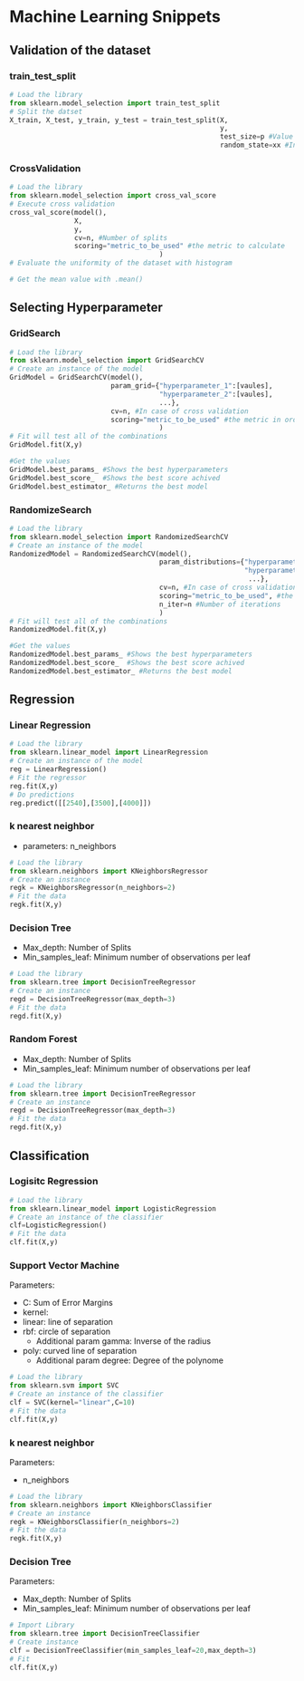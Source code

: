 # Machine Learning Snippets

## Validation of the dataset

### train_test_split
```python
# Load the library
from sklearn.model_selection import train_test_split
# Split the datset
X_train, X_test, y_train, y_test = train_test_split(X,
                                                    y,
                                                    test_size=p #Value between 0-1 as percentage,
                                                    random_state=xx #In case of seed needed)
```

### CrossValidation
```python
# Load the library
from sklearn.model_selection import cross_val_score
# Execute cross validation
cross_val_score(model(),
                X,
                y,
                cv=n, #Number of splits
                scoring="metric_to_be_used" #the metric to calculate
                                     )
# Evaluate the uniformity of the dataset with histogram

# Get the mean value with .mean()
```

## Selecting Hyperparameter 

### GridSearch
```python
# Load the library
from sklearn.model_selection import GridSearchCV
# Create an instance of the model
GridModel = GridSearchCV(model(),
                         param_grid={"hyperparameter_1":[vaules],
                                     "hyperparameter_2":[vaules],
                                     ...},
                         cv=n, #In case of cross validation
                         scoring="metric_to_be_used" #the metric in order to evaluate
                                     )
# Fit will test all of the combinations
GridModel.fit(X,y)

#Get the values
GridModel.best_params_ #Shows the best hyperparameters
GridModel.best_score_  #Shows the best score achived
GridModel.best_estimator_ #Returns the best model
```
### RandomizeSearch
```python
# Load the library
from sklearn.model_selection import RandomizedSearchCV
# Create an instance of the model
RandomizedModel = RandomizedSearchCV(model(),
                                     param_distributions={"hyperparameter_1":[vaules],
                                                          "hyperparameter_2":[vaules],
                                                           ...},
                                     cv=n, #In case of cross validation
                                     scoring="metric_to_be_used", #the metric in order to evaluate
                                     n_iter=n #Number of iterations
                                     )
# Fit will test all of the combinations
RandomizedModel.fit(X,y)

#Get the values
RandomizedModel.best_params_ #Shows the best hyperparameters
RandomizedModel.best_score_  #Shows the best score achived
RandomizedModel.best_estimator_ #Returns the best model
```

## Regression

### Linear Regression
```python
# Load the library
from sklearn.linear_model import LinearRegression
# Create an instance of the model
reg = LinearRegression()
# Fit the regressor
reg.fit(X,y)
# Do predictions
reg.predict([[2540],[3500],[4000]])
```

### k nearest neighbor
* parameters: n_neighbors
```python
# Load the library
from sklearn.neighbors import KNeighborsRegressor
# Create an instance
regk = KNeighborsRegressor(n_neighbors=2)
# Fit the data
regk.fit(X,y)
```
### Decision Tree
* Max_depth: Number of Splits
* Min_samples_leaf: Minimum number of observations per leaf
```python
# Load the library
from sklearn.tree import DecisionTreeRegressor
# Create an instance
regd = DecisionTreeRegressor(max_depth=3)
# Fit the data
regd.fit(X,y)
```

### Random Forest
* Max_depth: Number of Splits
* Min_samples_leaf: Minimum number of observations per leaf
```python
# Load the library
from sklearn.tree import DecisionTreeRegressor
# Create an instance
regd = DecisionTreeRegressor(max_depth=3)
# Fit the data
regd.fit(X,y)
```

## Classification

### Logisitc Regression
```python
# Load the library
from sklearn.linear_model import LogisticRegression
# Create an instance of the classifier
clf=LogisticRegression()
# Fit the data
clf.fit(X,y)
```
### Support Vector Machine
Parameters:
* C: Sum of Error Margins
* kernel:
 * linear: line of separation
 * rbf: circle of separation
    * Additional param gamma: Inverse of the radius
 * poly: curved line of separation
    * Additional param degree: Degree of the polynome
```python
# Load the library
from sklearn.svm import SVC
# Create an instance of the classifier
clf = SVC(kernel="linear",C=10)
# Fit the data
clf.fit(X,y)
```
### k nearest neighbor
Parameters: 
* n_neighbors
```python
# Load the library
from sklearn.neighbors import KNeighborsClassifier
# Create an instance
regk = KNeighborsClassifier(n_neighbors=2)
# Fit the data
regk.fit(X,y)
```
### Decision Tree
Parameters:
* Max_depth: Number of Splits
* Min_samples_leaf: Minimum number of observations per leaf
```python
# Import Library
from sklearn.tree import DecisionTreeClassifier
# Create instance
clf = DecisionTreeClassifier(min_samples_leaf=20,max_depth=3)
# Fit
clf.fit(X,y)
```
